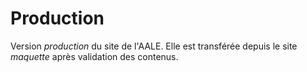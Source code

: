 # Production

Version *production* du site de l'AALE. Elle est transférée depuis le site *maquette* après validation des contenus.